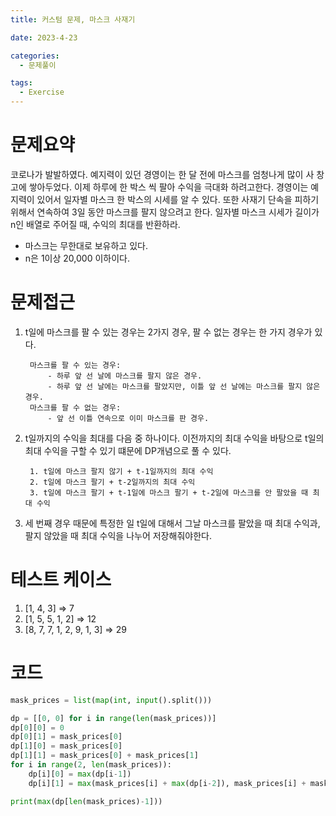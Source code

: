 ```yaml
---
title: 커스텀 문제, 마스크 사재기

date: 2023-4-23

categories:
  - 문제풀이

tags:
  - Exercise
---
```


# 문제요약

코로나가 발발하였다. 예지력이 있던 경영이는 한 달 전에 마스크를 엄청나게 많이 사 창고에 쌓아두었다. 이제 하루에 한 박스 씩 팔아 수익을 극대화 하려고한다. 경영이는 예지력이 있어서 일자별 마스크 한 박스의 시세를 알 수 있다. 또한 사재기 단속을 피하기 위해서 연속하여 3일 동안 마스크를 팔지 않으려고 한다. 일자별 마스크 시세가 길이가 n인 배열로 주어질 때, 수익의 최대를 반환하라. 

- 마스크는 무한대로 보유하고 있다.
- n은 1이상 20,000 이하이다. 


# 문제접근

1. t일에 마스크를 팔 수 있는 경우는 2가지 경우, 팔 수 없는 경우는 한 가지 경우가 있다.
        
        마스크를 팔 수 있는 경우: 
            - 하루 앞 선 날에 마스크를 팔지 않은 경우.
            - 하루 앞 선 날에는 마스크를 팔았지만, 이틀 앞 선 날에는 마스크를 팔지 않은 경우.
        마스크를 팔 수 없는 경우: 
            - 앞 선 이틀 연속으로 이미 마스크를 판 경우.

2. t일까지의 수익을 최대를 다음 중 하나이다. 이전까지의 최대 수익을 바탕으로 t일의 최대 수익을 구할 수 있기 떄문에 DP개념으로 풀 수 있다.

        1. t일에 마스크 팔지 않기 + t-1일까지의 최대 수익
        2. t일에 마스크 팔기 + t-2일까지의 최대 수익 
        3. t일에 마스크 팔기 + t-1일에 마스크 팔기 + t-2일에 마스크를 안 팔았을 때 최대 수익

3. 세 번째 경우 때문에 특정한 일 t일에 대해서 그날 마스크를 팔았을 때 최대 수익과, 팔지 않았을 때 최대 수익을 나누어 저장해줘야한다. 

# 테스트 케이스

1. [1, 4, 3] => 7
2. [1, 5, 5, 1, 2] => 12
3. [8, 7, 7, 1, 2, 9, 1, 3] => 29


# 코드

```python
mask_prices = list(map(int, input().split()))

dp = [[0, 0] for i in range(len(mask_prices))]
dp[0][0] = 0
dp[0][1] = mask_prices[0]
dp[1][0] = mask_prices[0]
dp[1][1] = mask_prices[0] + mask_prices[1]
for i in range(2, len(mask_prices)):
    dp[i][0] = max(dp[i-1])
    dp[i][1] = max(mask_prices[i] + max(dp[i-2]), mask_prices[i] + mask_prices[i-1] + dp[i-2][0])

print(max(dp[len(mask_prices)-1]))

```
